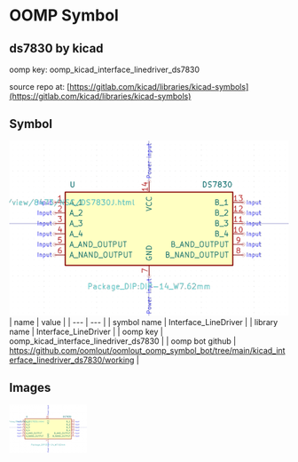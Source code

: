 # OOMP Symbol  
## ds7830  by kicad  
  
oomp key: oomp_kicad_interface_linedriver_ds7830  
  
source repo at: [https://gitlab.com/kicad/libraries/kicad-symbols](https://gitlab.com/kicad/libraries/kicad-symbols)  
## Symbol  
  
[![working.png](working_600.png)](working.png)  
| name | value | 
| --- | --- | 
| symbol name | Interface_LineDriver | 
| library name | Interface_LineDriver | 
| oomp key | oomp_kicad_interface_linedriver_ds7830 | 
| oomp bot github | https://github.com/oomlout/oomlout_oomp_symbol_bot/tree/main/kicad_interface_linedriver_ds7830/working | 
## Images  
  
[![working.png](working_140.png)](working.png)  
